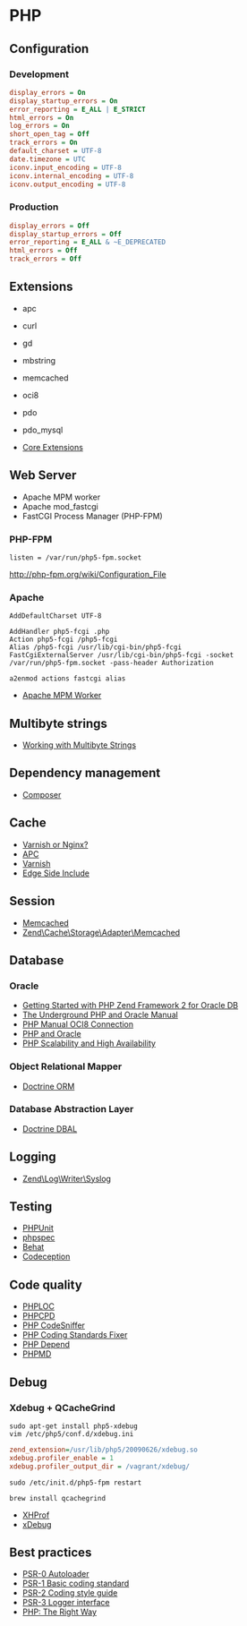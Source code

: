 PHP
===

Configuration
-------------

### Development

```ini
display_errors = On
display_startup_errors = On
error_reporting = E_ALL | E_STRICT
html_errors = On
log_errors = On
short_open_tag = Off
track_errors = On
default_charset = UTF-8
date.timezone = UTC
iconv.input_encoding = UTF-8
iconv.internal_encoding = UTF-8
iconv.output_encoding = UTF-8
```

### Production

```ini
display_errors = Off
display_startup_errors = Off
error_reporting = E_ALL & ~E_DEPRECATED
html_errors = Off
track_errors = Off
```


Extensions
----------

* apc
* curl
* gd
* mbstring
* memcached
* oci8
* pdo
* pdo_mysql

* [Core Extensions](http://www.php.net/manual/en/extensions.membership.php)


Web Server
----------

* Apache MPM worker
* Apache mod_fastcgi
* FastCGI Process Manager (PHP-FPM)

### PHP-FPM

```
listen = /var/run/php5-fpm.socket
```

http://php-fpm.org/wiki/Configuration_File

### Apache

```
AddDefaultCharset UTF-8
```

```
AddHandler php5-fcgi .php
Action php5-fcgi /php5-fcgi
Alias /php5-fcgi /usr/lib/cgi-bin/php5-fcgi
FastCgiExternalServer /usr/lib/cgi-bin/php5-fcgi -socket /var/run/php5-fpm.socket -pass-header Authorization
```

```
a2enmod actions fastcgi alias
```

* [Apache MPM Worker](http://httpd.apache.org/docs/2.2/mod/worker.html)


Multibyte strings
-----------------

* [Working with Multibyte Strings](http://www.sitepoint.com/working-with-multibyte-strings)


Dependency management
---------------------

* [Composer](https://getcomposer.org)


Cache
-----

* [Varnish or Nginx?](https://speakerdeck.com/thijsferyn/varnish-or-nginx-symfony-live)
* [APC](http://www.php.net/manual/en/apc.configuration.php)
* [Varnish](https://www.varnish-cache.org)
* [Edge Side Include](https://github.com/SocalNick/ScnEsiWidget)


Session
-------

* [Memcached](http://php.net/manual/en/memcached.sessions.php)
* [Zend\Cache\Storage\Adapter\Memcached](http://framework.zend.com/manual/2.2/en/modules/zend.cache.storage.adapter.html#the-memcached-adapter)

Database
--------

### Oracle

* [Getting Started with PHP Zend Framework 2 for Oracle DB](https://blogs.oracle.com/opal/entry/getting_started_with_php_zend)
* [The Underground PHP and Oracle Manual](http://www.oracle.com/technetwork/topics/php/201212-ug-php-oracle-1884760.pdf)
* [PHP Manual OCI8 Connection](http://php.net/manual/en/oci8.connection.php)
* [PHP and Oracle](https://blogs.oracle.com/opal)
* [PHP Scalability and
High Availability](http://www.oracle.com/technetwork/topics/php/php-scalability-ha-twp-128842.pdf)

### Object Relational Mapper

* [Doctrine ORM](http://www.doctrine-project.org/projects/orm.html)

### Database Abstraction Layer

* [Doctrine DBAL](http://www.doctrine-project.org/projects/dbal.html)


Logging
-------

* [Zend\Log\Writer\Syslog](http://framework.zend.com/apidoc/2.1/classes/Zend.Log.Writer.Syslog.html)


Testing
-------

* [PHPUnit](https://github.com/sebastianbergmann/phpunit)
* [phpspec](http://www.phpspec.net)
* [Behat](http://behat.org)
* [Codeception](http://codeception.com)


Code quality
------------

* [PHPLOC](https://github.com/sebastianbergmann/phploc)
* [PHPCPD](https://github.com/sebastianbergmann/phpcpd)
* [PHP CodeSniffer](http://pear.php.net/package/PHP_CodeSniffer)
* [PHP Coding Standards Fixer](http://cs.sensiolabs.org)
* [PHP Depend](http://pdepend.org)
* [PHPMD](http://phpmd.org)


Debug
-----

### Xdebug + QCacheGrind

```
sudo apt-get install php5-xdebug
vim /etc/php5/conf.d/xdebug.ini
```

```ini
zend_extension=/usr/lib/php5/20090626/xdebug.so
xdebug.profiler_enable = 1
xdebug.profiler_output_dir = /vagrant/xdebug/
```

```
sudo /etc/init.d/php5-fpm restart
```

```
brew install qcachegrind
```

* [XHProf](https://github.com/facebook/xhprof)
* [xDebug](http://xdebug.org)


Best practices
--------------

* [PSR-0 Autoloader](https://github.com/php-fig/fig-standards/blob/master/accepted/PSR-0.md)
* [PSR-1 Basic coding standard](https://github.com/php-fig/fig-standards/blob/master/accepted/PSR-1-basic-coding-standard.md)
* [PSR-2 Coding style guide](https://github.com/php-fig/fig-standards/blob/master/accepted/PSR-2-coding-style-guide.md)
* [PSR-3 Logger interface](https://github.com/php-fig/fig-standards/blob/master/accepted/PSR-3-logger-interface.md)
* [PHP: The Right Way](http://www.phptherightway.com)
